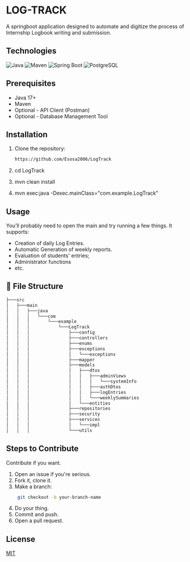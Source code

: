# LOG-TRACK
A springboot application designed to automate and digitize the process of Internship Logbook writing and submission.

## Technologies
![Java](https://img.shields.io/badge/Java-17%2B-orange?logo=openjdk&logoColor=white)
![Maven](https://img.shields.io/badge/Maven-3.6%2B-blue?logo=apachemaven&logoColor=white)
![Spring Boot](https://img.shields.io/badge/Spring_Boot-3.5.4-green?logo=spring&logoColor=white)
![PostgreSQL](https://img.shields.io/badge/PostgreSQL-15+-blue?logo=postgresql&logoColor=white)


## Prerequisites
- Java 17+
- Maven
- Optional - API Client (Postman)
- Optional - Database Management Tool

## Installation
1. Clone the repository:
    ```bash
    https://github.com/Esosa2006/LogTrack

2. cd LogTrack

3. mvn clean install

4. mvn exec:java -Dexec.mainClass="com.example.LogTrack"

## Usage
You’ll probably need to open the main and try running a few things. It supports:
- Creation of daily Log Entries.
- Automatic Generation of weekly reports.
- Evaluation of students' entries;
- Administrator functions
- etc.

## 📁 File Structure
```powershell
├───src
│   ├───main
│   │   ├───java
│   │   │   └───com
│   │   │       └───example
│   │   │           └───LogTrack
│   │   │               ├───config
│   │   │               ├───controllers
│   │   │               ├───enums
│   │   │               ├───exceptions
│   │   │               │   └───exceptions
│   │   │               ├───mapper
│   │   │               ├───models
│   │   │               │   ├───dtos
│   │   │               │   │   ├───adminViews
│   │   │               │   │   │   └───systemInfo
│   │   │               │   │   ├───authDtos
│   │   │               │   │   ├───logEntries
│   │   │               │   │   └───weeklySummaries
│   │   │               │   └───entities
│   │   │               ├───repositories
│   │   │               ├───security
│   │   │               ├───services
│   │   │               │   └───impl
│   │   │               └───utils
```

## Steps to Contribute
Contribute if you want.
1. Open an issue if you're serious.
2. Fork it, clone it.
3. Make a branch:
   ```bash
    git checkout -b your-branch-name
4. Do your thing.
5. Commit and push.
6. Open a pull request.

## License
[MIT](https://choosealicense.com/licenses/mit/)
